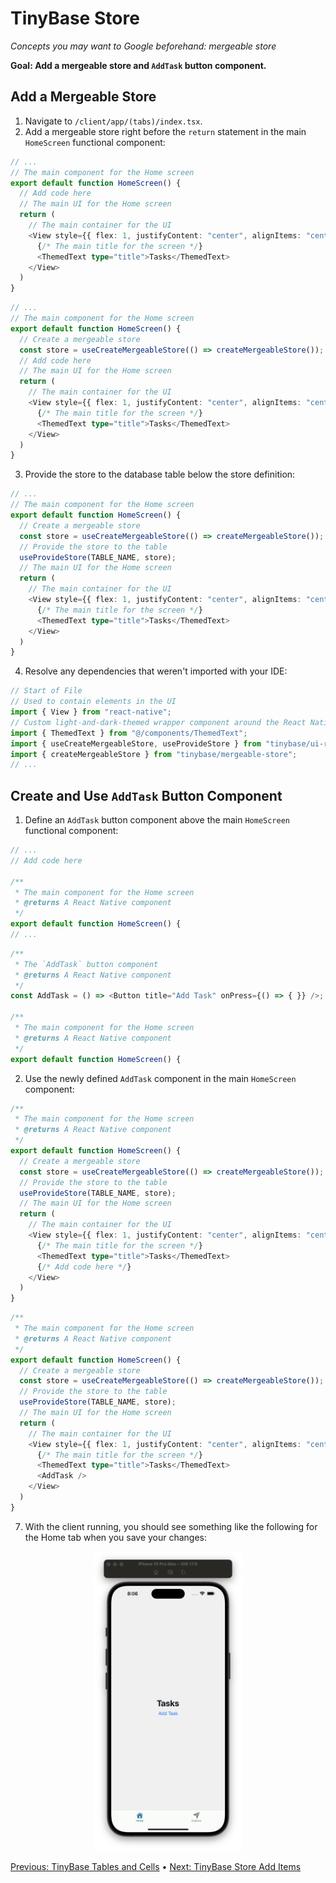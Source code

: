 # TinyBase Store

*Concepts you may want to Google beforehand: mergeable store*

**Goal: Add a mergeable store and `AddTask` button component.**

## Add a Mergeable Store
1. Navigate to `/client/app/(tabs)/index.tsx`.
2. Add a mergeable store right before the `return` statement in the main `HomeScreen` functional component:
```typescript
// ...
// The main component for the Home screen
export default function HomeScreen() {
  // Add code here
  // The main UI for the Home screen
  return (
    // The main container for the UI
    <View style={{ flex: 1, justifyContent: "center", alignItems: "center" }}>
      {/* The main title for the screen */}
      <ThemedText type="title">Tasks</ThemedText>
    </View>
  )
}
```
```typescript
// ...
// The main component for the Home screen
export default function HomeScreen() {
  // Create a mergeable store
  const store = useCreateMergeableStore(() => createMergeableStore());
  // Add code here
  // The main UI for the Home screen
  return (
    // The main container for the UI
    <View style={{ flex: 1, justifyContent: "center", alignItems: "center" }}>
      {/* The main title for the screen */}
      <ThemedText type="title">Tasks</ThemedText>
    </View>
  )
}
```
3. Provide the store to the database table below the store definition:
```typescript
// ...
// The main component for the Home screen
export default function HomeScreen() {
  // Create a mergeable store
  const store = useCreateMergeableStore(() => createMergeableStore());
  // Provide the store to the table
  useProvideStore(TABLE_NAME, store);
  // The main UI for the Home screen
  return (
    // The main container for the UI
    <View style={{ flex: 1, justifyContent: "center", alignItems: "center" }}>
      {/* The main title for the screen */}
      <ThemedText type="title">Tasks</ThemedText>
    </View>
  )
}
``` 
4. Resolve any dependencies that weren't imported with your IDE:
```typescript
// Start of File
// Used to contain elements in the UI
import { View } from "react-native";
// Custom light-and-dark-themed wrapper component around the React Native Text element
import { ThemedText } from "@/components/ThemedText";
import { useCreateMergeableStore, useProvideStore } from "tinybase/ui-react";
import { createMergeableStore } from "tinybase/mergeable-store";
// ...
```

## Create and Use `AddTask` Button Component
1. Define an `AddTask` button component above the main `HomeScreen` functional component:
```typescript
// ...
// Add code here

/**
 * The main component for the Home screen
 * @returns A React Native component
 */
export default function HomeScreen() {
// ...
```
```typescript
/**
 * The `AddTask` button component
 * @returns A React Native component
 */
const AddTask = () => <Button title="Add Task" onPress={() => { }} />;

/**
 * The main component for the Home screen
 * @returns A React Native component
 */
export default function HomeScreen() {
```
2. Use the newly defined `AddTask` component in the main `HomeScreen` component:
```typescript
/**
 * The main component for the Home screen
 * @returns A React Native component
 */
export default function HomeScreen() {
  // Create a mergeable store
  const store = useCreateMergeableStore(() => createMergeableStore());
  // Provide the store to the table
  useProvideStore(TABLE_NAME, store);
  // The main UI for the Home screen
  return (
    // The main container for the UI
    <View style={{ flex: 1, justifyContent: "center", alignItems: "center" }}>
      {/* The main title for the screen */}
      <ThemedText type="title">Tasks</ThemedText>
      {/* Add code here */}
    </View>
  )
}
```
```typescript
/**
 * The main component for the Home screen
 * @returns A React Native component
 */
export default function HomeScreen() {
  // Create a mergeable store
  const store = useCreateMergeableStore(() => createMergeableStore());
  // Provide the store to the table
  useProvideStore(TABLE_NAME, store);
  // The main UI for the Home screen
  return (
    // The main container for the UI
    <View style={{ flex: 1, justifyContent: "center", alignItems: "center" }}>
      {/* The main title for the screen */}
      <ThemedText type="title">Tasks</ThemedText>
      <AddTask />
    </View>
  )
}
```
7. With the client running, you should see something like the following for the Home tab when you save your changes:
<div align="center">
    <img alt="expo app home tab tasks" src="figures/fig-4.png" width="240px" />
</div>

[Previous: TinyBase Tables and Cells](/03-tinybase-tables-and-cells.md) • [Next: TinyBase Store Add Items](/05-tinybase-store-add-items.md)